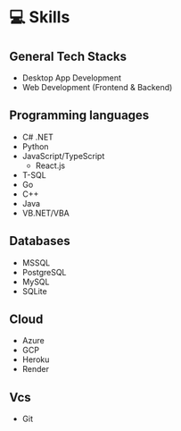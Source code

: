 # 💻 Skills

## General Tech Stacks
- Desktop App Development
- Web Development (Frontend & Backend)

## Programming languages
- C# .NET
- Python
- JavaScript/TypeScript
  - React.js
- T-SQL
- Go
- C++
- Java
- VB.NET/VBA

## Databases
- MSSQL
- PostgreSQL
- MySQL
- SQLite

## Cloud
- Azure
- GCP
- Heroku
- Render

## Vcs
- Git
